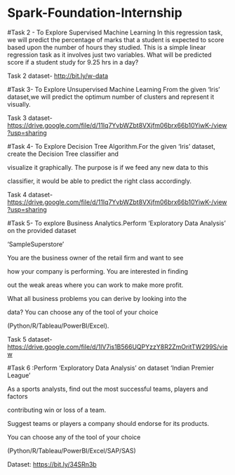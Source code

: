 # Spark-Foundation-Internship
#Task 2 - To Explore Supervised Machine Learning In this regression task, we will predict the percentage of marks that a student is expected to score based upon the number of hours they studied. This is a simple linear regression task as it involves just two variables. What will be predicted score if a student study for 9.25 hrs in a day?

Task 2 dataset- http://bit.ly/w-data

#Task 3- To Explore Unsupervised Machine Learning From the given ‘Iris’ dataset,we will predict the optimum number of clusters and represent it visually.

Task 3 dataset- https://drive.google.com/file/d/11Iq7YvbWZbt8VXjfm06brx66b10YiwK-/view?usp=sharing

#Task 4- To Explore Decision Tree Algorithm.For the given ‘Iris’ dataset, create the Decision Tree classifier and

visualize it graphically. The purpose is if we feed any new data to this

classifier, it would be able to predict the right class accordingly.

Task 4 dataset- https://drive.google.com/file/d/11Iq7YvbWZbt8VXjfm06brx66b10YiwK-/view?usp=sharing

#Task 5- To explore Business Analytics.Perform ‘Exploratory Data Analysis’ on the provided dataset

‘SampleSuperstore’

You are the business owner of the retail firm and want to see

how your company is performing. You are interested in finding

out the weak areas where you can work to make more profit.

What all business problems you can derive by looking into the

data? You can choose any of the tool of your choice

(Python/R/Tableau/PowerBI/Excel).

Task 5 dataset-https://drive.google.com/file/d/1lV7is1B566UQPYzzY8R2ZmOritTW299S/view

#Task 6 :Perform ‘Exploratory Data Analysis’ on dataset ‘Indian Premier League’

As a sports analysts, find out the most successful teams, players and factors

contributing win or loss of a team.

Suggest teams or players a company should endorse for its products.

You can choose any of the tool of your choice

(Python/R/Tableau/PowerBI/Excel/SAP/SAS)

 Dataset: https://bit.ly/34SRn3b
